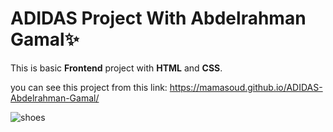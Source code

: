 # ADIDAS Project With Abdelrahman Gamal✨
This is basic **Frontend** project with **HTML** and **CSS**.

you can see this project from this link:
https://mamasoud.github.io/ADIDAS-Abdelrahman-Gamal/

![shoes](/ADIDAS-Abdelrahman-Gamal/imges/website.png)